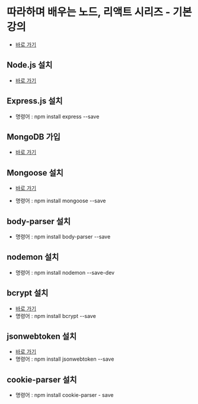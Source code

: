 # 따라하며 배우는 노드, 리액트 시리즈 - 기본 강의
- [바로 가기](https://www.inflearn.com/course/%EB%94%B0%EB%9D%BC%ED%95%98%EB%A9%B0-%EB%B0%B0%EC%9A%B0%EB%8A%94-%EB%85%B8%EB%93%9C-%EB%A6%AC%EC%95%A1%ED%8A%B8-%EA%B8%B0%EB%B3%B8)

## Node.js 설치

- [바로 가기](https://nodejs.org/ko/)

## Express.js 설치

- 명령어 : npm install express --save

## MongoDB 가입

- [바로 가기](https://www.mongodb.com/kr)

## Mongoose 설치

- [바로 가기](https://mongoosejs.com/)
  
- 명령어 : npm install mongoose --save

## body-parser 설치

- 명령어 : npm install body-parser --save

## nodemon 설치

- 명령어 : npm install nodemon --save-dev

## bcrypt 설치

- [바로 가기](https://www.npmjs.com/package/bcrypt)
- 명령어 : npm install bcrypt --save

## jsonwebtoken 설치

- [바로 가기](https://www.npmjs.com/package/jsonwebtoken)
- 명령어 : npm install jsonwebtoken --save

## cookie-parser 설치

- 명령어 : npm install cookie-parser - save






    



